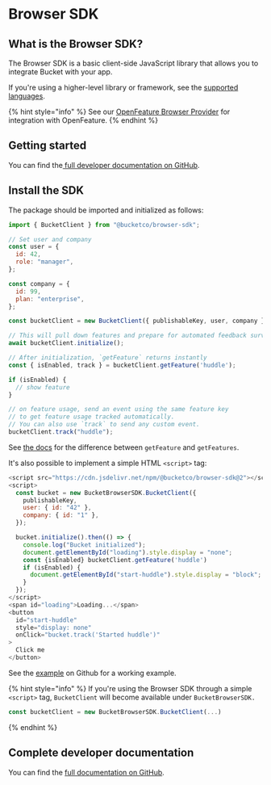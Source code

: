 # Browser SDK

## What is the Browser SDK? <a href="#what-is-the-browser-sdk" id="what-is-the-browser-sdk"></a>

The Browser SDK is a basic client-side JavaScript library that allows you to integrate Bucket with your app.

If you're using a higher-level library or framework, see the [supported languages](overview.md).&#x20;

{% hint style="info" %}
See our [OpenFeature Browser Provider](httphttps://github.com/bucketco/bucket-javascript-sdk/blob/main/packages/openfeature-browser-provider/README.md) for integration with OpenFeature.
{% endhint %}

## Getting started <a href="#getting-started" id="getting-started"></a>

You can find the[ full developer documentation on GitHub](https://github.com/bucketco/bucket-javascript-sdk/tree/main/packages/browser-sdk).&#x20;

## Install the SDK <a href="#install-the-sdk" id="install-the-sdk"></a>

The package should be imported and initialized as follows:

```javascript
import { BucketClient } from "@bucketco/browser-sdk";

// Set user and company
const user = {
  id: 42,
  role: "manager",
};

const company = {
  id: 99,
  plan: "enterprise",
};

const bucketClient = new BucketClient({ publishableKey, user, company });

// This will pull down features and prepare for automated feedback surveys
await bucketClient.initialize();

// After initialization, `getFeature` returns instantly
const { isEnabled, track } = bucketClient.getFeature('huddle');

if (isEnabled) {
  // show feature
}

// on feature usage, send an event using the same feature key
// to get feature usage tracked automatically.
// You can also use `track` to send any custom event.
bucketClient.track("huddle");
```

See [the docs](https://github.com/bucketco/bucket-javascript-sdk/tree/main/packages/browser-sdk#bucket-browser-sdk) for the difference between `getFeature` and `getFeatures`.

It's also possible to implement a simple HTML `<script>` tag:

```javascript
<script src="https://cdn.jsdelivr.net/npm/@bucketco/browser-sdk@2"></script>
<script>
  const bucket = new BucketBrowserSDK.BucketClient({
    publishableKey,
    user: { id: "42" },
    company: { id: "1" },
  });

  bucket.initialize().then(() => {
    console.log("Bucket initialized");
    document.getElementById("loading").style.display = "none";
    const {isEnabled} bucketClient.getFeature('huddle')
    if (isEnabled) {
      document.getElementById("start-huddle").style.display = "block";
    }
  });
</script>
<span id="loading">Loading...</span>
<button
  id="start-huddle"
  style="display: none"
  onClick="bucket.track('Started huddle')"
>
  Click me
</button>
```

See the [example](https://github.com/bucketco/bucket-javascript-sdk/blob/main/packages/browser-sdk/example/browser.html) on Github for a working example.

{% hint style="info" %}
If you're using the Browser SDK through a simple `<script>` tag, `BucketClient` will become available under `BucketBrowserSDK.`

```javascript
const bucketClient = new BucketBrowserSDK.BucketClient(...)
```
{% endhint %}

## Complete developer documentation <a href="#complete-developer-documentation" id="complete-developer-documentation"></a>

You can find the [full documentation on GitHub](https://github.com/bucketco/bucket-javascript-sdk/tree/main/packages/browser-sdk#bucket-browser-sdk).

